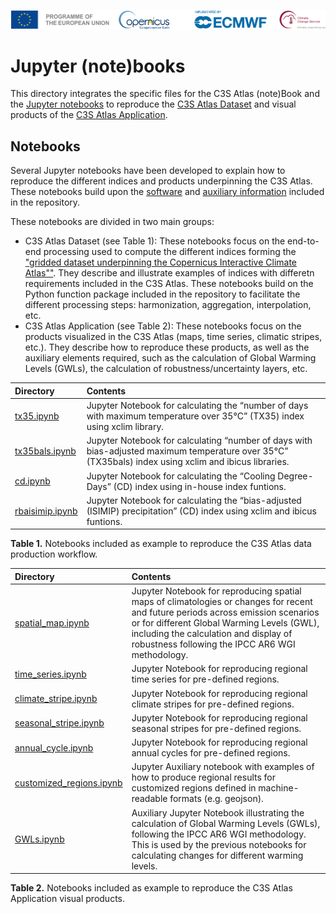 ![logo](./notebooks/figures/LogoLine_horizon_C3S.png)


# Jupyter (note)books


This directory integrates the specific files for the C3S Atlas (note)Book and the [Jupyter notebooks](https://github.com/ecmwf-projects/c3s-atlas/tree/main/book/notebooks) to reproduce the [C3S Atlas Dataset](https://doi.org/10.24381/cds.h35hb680) and visual products of the [C3S Atlas Application](https://atlas.climate.copernicus.eu).

## Notebooks

Several Jupyter notebooks have been developed to explain how to reproduce the different indices and products underpinning the C3S Atlas. These notebooks build upon the [software](https://github.com/ecmwf-projects/c3s-atlas/tree/main/c3s_atlas) and [auxiliary information](https://github.com/ecmwf-projects/c3s-atlas/tree/main/auxiliar) included in the repository.

These notebooks are divided in two main groups: 
 - C3S Atlas Dataset (see Table 1): These notebooks focus on the end-to-end processing used to compute the different indices forming the ["gridded dataset underpinning the Copernicus Interactive Climate Atlas""](https://cds.climate.copernicus.eu/datasets/multi-origin-c3s-atlas?tab=overview). They describe and illustrate examples of indices with differetn requirements included in the C3S Atlas. These notebooks build on the Python function package included in the repository to facilitate the different processing steps: harmonization, aggregation, interpolation, etc.
 - C3S Atlas Application (see Table 2): These notebooks focus on the products visualized in the C3S Atlas (maps, time series, climatic stripes, etc.). They describe how to reproduce these products, as well as the auxiliary elements required, such as the calculation of Global Warming Levels (GWLs), the calculation of robustness/uncertainty layers, etc.


| Directory | Contents |
| :-------- | :------- |
| [tx35.ipynb](https://github.com/ecmwf-projects/c3s-atlas/blob/main/book/notebooks/tx35.ipynb) | Jupyter Notebook for calculating the “number of days with maximum temperature over 35°C” (TX35) index using xclim library. | 
| [tx35bals.ipynb](https://github.com/ecmwf-projects/c3s-atlas/blob/main/book/notebooks/tx35bals.ipynb) | Jupyter Notebook for calculating “number of days with bias-adjusted maximum temperature over 35°C” (TX35bals) index using xclim and ibicus libraries. |
| [cd.ipynb](https://github.com/ecmwf-projects/c3s-atlas/blob/main/book/notebooks/cd.ipynb) | Jupyter Notebook for calculating the “Cooling Degree-Days” (CD) index using in-house index funtions. |
| [rbaisimip.ipynb](https://github.com/ecmwf-projects/c3s-atlas/blob/main/book/notebooks/rbaisimip.ipynb) | Jupyter Notebook for calculating the “bias-adjusted (ISIMIP) precipitation” (CD) index using xclim and ibicus funtions. |

**Table 1.** Notebooks included as example to reproduce the C3S Atlas data production workflow.

| Directory | Contents |
| :-------- | :------- |
|  [spatial_map.ipynb](https://github.com/ecmwf-projects/c3s-atlas/blob/main/book/notebooks/spatial_map.ipynb) | Jupyter Notebook for reproducing spatial maps of climatologies or changes for recent and future periods across emission scenarios or for different Global Warming Levels (GWL), including the calculation and display of robustness following the IPCC AR6 WGI methodology.
|  [time_series.ipynb](https://github.com/ecmwf-projects/c3s-atlas/blob/main/book/notebooks/time_series.ipynb) | Jupyter Notebook for reproducing regional time series for pre-defined regions.
|  [climate_stripe.ipynb](https://github.com/ecmwf-projects/c3s-atlas/blob/main/book/notebooks/climate_stripes.ipynb) | Jupyter Notebook for reproducing regional climate stripes for pre-defined regions.
|  [seasonal_stripe.ipynb](https://github.com/ecmwf-projects/c3s-atlas/blob/main/book/notebooks/seasonal_stripes.ipynb) | Jupyter Notebook for reproducing regional seasonal stripes for pre-defined regions.
|  [annual_cycle.ipynb](https://github.com/ecmwf-projects/c3s-atlas/blob/main/book/notebooks/annual_cycle.ipynb) | Jupyter Notebook for reproducing regional annual cycles for pre-defined regions.
|  [customized_regions.ipynb](https://github.com/ecmwf-projects/c3s-atlas/blob/main/book/notebooks/customized_regions.ipynb) | Jupyter Auxiliary notebook with examples of how to produce regional results for customized regions defined in machine-readable formats (e.g. geojson).
|  [GWLs.ipynb](https://github.com/ecmwf-projects/c3s-atlas/blob/main/book/notebooks/GWLs.ipynb) | Auxiliary Jupyter Notebook illustrating the calculation of Global Warming Levels (GWLs), following the IPCC AR6 WGI methodology. This is used by the previous notebooks for calculating changes for different warming levels.

**Table 2.** Notebooks included as example to reproduce the C3S Atlas Application visual products.







